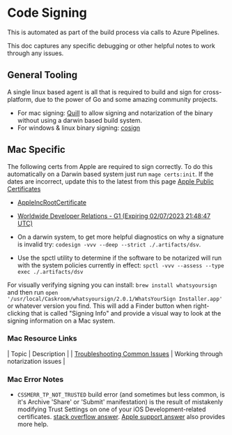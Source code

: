 # Code Signing

This is automated as part of the build process via calls to Azure Pipelines.

This doc captures any specific debugging or other helpful notes to work through any issues.

## General Tooling

A single linux based agent is all that is required to build and sign for cross-platform, due to the power of Go and some amazing community projects.

- For mac signing: [Quill](https://github.com/anchore/quill) to allow signing and notarization of the binary without using a darwin based build system.
- For windows & linux binary signing: [cosign](https://github.com/sigstore/cosign)

## Mac Specific

The following certs from Apple are required to sign correctly.
To do this automatically on a Darwin based system just run `mage certs:init`.
If the dates are incorrect, update this to the latest from this page [Apple Public Certificates](https://www.apple.com/certificateauthority/)

- [AppleIncRootCertificate](https://www.apple.com/appleca/AppleIncRootCertificate.cer)
- [Worldwide Developer Relations - G1 (Expiring 02/07/2023 21:48:47 UTC)](https://developer.apple.com/certificationauthority/AppleWWDRCA.cer)

- On a darwin system, to get more helpful diagnostics on why a signature is invalid try: `codesign -vvv --deep --strict ./.artifacts/dsv`.
- Use the spctl utility to determine if the software to be notarized will run with the system policies currently in effect: `spctl -vvv --assess --type exec ./.artifacts/dsv`

For visually verifying signing you can install: `brew install whatsyoursign` and then run `open '/usr/local/Caskroom/whatsyoursign/2.0.1/WhatsYourSign Installer.app'` or whatever version you find.
This will add a Finder button when right-clicking that is called "Signing Info" and provide a visual way to look at the signing information on a Mac system.

### Mac Resource Links

| Topic | Description |
| [Troubleshooting Common Issues][common-issues] | Working through notarization issues |

### Mac Error Notes

- `CSSMERR_TP_NOT_TRUSTED` build error (and sometimes but less common, is it's Archive 'Share' or 'Submit' manifestation) is
  the result of mistakenly modifying Trust Settings on one of your iOS Development-related certificates. [stack overflow answer][stack-error-help].
  [Apple support answer][apple-support-error-help] also provides more help.

[common-issues]: https://developer.apple.com/documentation/security/notarizing_macos_software_before_distribution/resolving_common_notarization_issues#3087735
[stack-error-help]: https://stackoverflow.com/a/8766966/68698
[apple-support-error-help]: https://developer.apple.com/library/archive/technotes/tn2250/_index.html#//apple_ref/doc/uid/DTS40009933-CH1-TNTAG19

